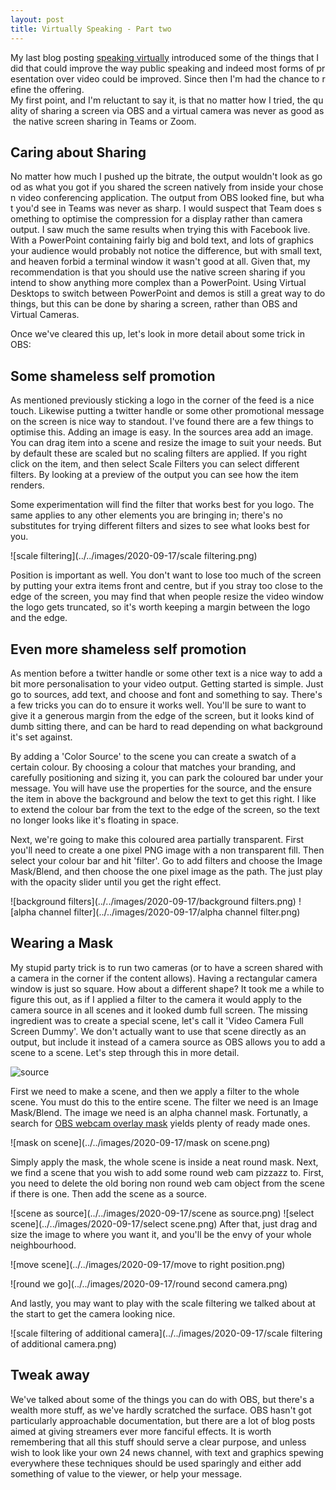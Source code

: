 ```yaml
---
layout: post
title: Virtually Speaking - Part two
---
```

My last blog posting [speaking virtually](/Speaking-Virtually) introduced some of the things that I did that could improve the way public speaking and indeed most forms of presentation over video could be improved. Since then I'm had the chance to refine the offering.
My first point, and I'm reluctant to say it, is that no matter how I tried, the quality of sharing a screen via OBS and a virtual camera was never as good as the native screen sharing in Teams or Zoom. 

## Caring about Sharing

No matter how much I pushed up the bitrate, the output wouldn't look as good as what you got if you shared the screen natively from inside your chosen video conferencing application. The output from OBS looked fine, but what you'd see in Teams was never as sharp. I would suspect that Team does something to optimise the compression for a display rather than camera output. I saw much the same results when trying this with Facebook live. With a PowerPoint containing fairly big and bold text, and lots of graphics your audience would probably not notice the difference, but with small text, and heaven forbid a terminal window it wasn't good at all.
Given that, my recommendation is that you should use the native screen sharing if you intend to show anything more complex than a PowerPoint. Using Virtual Desktops to switch between PowerPoint and demos is still a great way to do things, but this can be done by sharing a screen, rather than OBS and Virtual Cameras.

Once we've cleared this up, let's look in more detail about some trick in OBS:

## Some shameless self promotion

As mentioned previously sticking a logo in the corner of the feed is a nice touch. Likewise putting a twitter handle or some other promotional message on the screen is nice way to standout. I've found there are a few things to optimise this.
Adding an image is easy. In the sources area add an image. You can drag item into a scene and resize the image to suit your needs. But by default these are scaled but no scaling filters are applied. If you right click on the item, and then select Scale Filters you can select different filters. By looking at a preview of the output you can see how the item renders. 

Some experimentation will find the filter that works best for you logo. The same applies to any other elements you are bringing in; there's no substitutes for trying different filters and sizes to see what looks best for you.

![scale filtering](../../images/2020-09-17/scale filtering.png)

Position is important as well. You don't want to lose too much of the screen by putting your extra items front and centre, but if you stray too close to the edge of the screen, you may find that when people resize the video window the logo gets truncated, so it's worth keeping a margin between the logo and the edge.

## Even more shameless self promotion

As mention before a twitter handle or some other text is a nice way to add a bit more personalisation to your video output. Getting started is simple. Just go to sources, add text, and choose and font and something to say. There's a few tricks you can do to ensure it works well. You'll be sure to want to give it a generous margin from the edge of the screen, but it looks kind of dumb sitting there, and can be hard to read depending on what background it's set against.

By adding a 'Color Source' to the scene you can create a swatch of a certain colour. By choosing a colour that matches your branding, and carefully positioning and sizing it, you can park the coloured bar under your message. You will have use the properties for the source, and the ensure the item in above the background and below the text to get this right. I like to extend the colour bar from the text to the edge of the screen, so the text no longer looks like it's floating in space.


Next, we're going to make this coloured area partially transparent. First you'll need to create a one pixel PNG image with a non transparent fill. Then select your colour bar and hit 'filter'.
Go to add filters and choose the Image Mask/Blend, and then choose the one pixel image as the path. The just play with the opacity slider until you get the right effect.

![background filters](../../images/2020-09-17/background filters.png)
![alpha channel filter](../../images/2020-09-17/alpha channel filter.png)

## Wearing a Mask

My stupid party trick is to run two cameras (or to have a screen shared with a camera in the corner if the content allows). Having a rectangular camera window is just so square. How about a different shape? It took me a while to figure this out, as if I applied a filter to the camera it would apply to the camera source in all scenes and it looked dumb full screen.
The missing ingredient was to create a special scene, let's call it 'Video Camera Full Screen Dummy'. We don't actually want to use that scene directly as an output, but include it instead of a camera source as OBS allows you to add a scene to a scene. Let's step through this in more detail.

![source](../../images/2020-09-17/sources.png)

First we need to make a scene, and then we apply a filter to the whole scene. You must do this to the entire scene. The filter we need is an Image Mask/Blend. The image we need is an alpha channel mask. Fortunatly, a search for [OBS webcam overlay mask](https://www.bing.com/images/search?q=OBS+Webcam+Overlay+Mask&form=IRIBIP&first=1&scenario=ImageBasicHover) yields plenty of ready made ones. 

![mask on scene](../../images/2020-09-17/mask on scene.png)

Simply apply the mask, the whole scene is inside a neat round mask. 
Next, we find a scene that you wish to add some round web cam pizzazz to. First, you need to delete the old boring non round web cam object from the scene if there is one.  Then add the scene as a source.

![scene as source](../../images/2020-09-17/scene as source.png)
![select scene](../../images/2020-09-17/select scene.png)
After that, just drag and size the image to where you want it, and you'll be the envy of your whole neighbourhood.

![move scene](../../images/2020-09-17/move to right position.png)

![round we go](../../images/2020-09-17/round second camera.png)

And lastly, you may want to play with the scale filtering we talked about at the start to get the camera looking nice.

![scale filtering of additional camera](../../images/2020-09-17/scale filtering of additional camera.png)

## Tweak away

We've talked about some of the things you can do with OBS, but there's a wealth more stuff, as we've hardly scratched the surface. OBS hasn't got particularly approachable documentation, but there are a lot of blog posts aimed at giving streamers ever more fanciful effects. It is worth remembering that all this stuff should serve a clear purpose, and unless wish to look like your own 24 news channel, with text and graphics spewing everywhere these techniques should be used sparingly and either add something  of value to the viewer, or help your message.